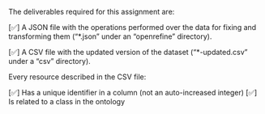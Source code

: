 
The deliverables required for this assignment are:

[✅] A JSON file with the operations performed over the data for fixing and transforming them (“*.json” under an “openrefine” directory).

[✅] A CSV file with the updated version of the dataset (“*-updated.csv” under a “csv” directory).

Every resource described in the CSV file:

[✅] Has a unique identifier in a column (not an auto-increased integer)
[✅] Is related to a class in the ontology


